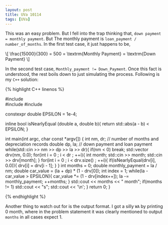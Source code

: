 ```yaml
---
layout: post
title: UVa 10114
tags: [UVa]
---
```


This was an easy problem. But I fell into the trap thinking that, ``down payment = monthly payment``. But The monthly payment is ``loan_payment / number_of_months``. In the first test case, it just happens to be,

\\[ \frac{15000}{300} = 500 = \textrm{Monthly Payment} = \textrm{Down Payment}  \\]

In the second test case, ``Monthly_payment != Down_Payment``. Once this fact is understood, the rest boils down to just simulating the process. Following is my ``C++`` solution:

{% highlight C++ linenos %}

#include <iostream>                                                       
#include <vector>
#include <cmath>

constexpr double EPSILON = 1e-4;

inline bool isNearlyEqual (double a, double b){
    return std::abs(a - b) < EPSILON;
}

int main(int argc, char const *argv[])
{
    int nm, dr; // number of months and depreciation records
    double dp, la; // down payment and loan payment
    while(std::cin >> nm >> dp >> la >> dr){
        if(nm < 0) break;
        std::vector <double> drv(nm, 0.0);
        for(int i = 0 ; i < dr ; ++i){
            int month; std::cin >> month;
            std::cin >> drv[month];
        }
        for(int i = 0 ; i < drv.size() ; ++i){
            if(isNearlyEqual(drv[i], 0.0)){
                drv[i] = drv[i - 1];
            }
        }
        int months = 0;
        double monthly_payment = la / nm;
        double car_value = (la + dp) * (1 - drv[0]);
        int index = 1;
        while(la - car_value > EPSILON){
            car_value *= (1 - drv[index++]);
            la -= monthly_payment;
            ++months;
        }
        std::cout << months << " month";
        if(months != 1) std::cout << "s";
        std::cout << '\n';
    }
    return 0;
}

{% endhighlight %}

Another thing to watch out for is the output format. I got a silly ``WA`` by printing $\text{0 month}$, where in the problem statement it was clearly mentioned to output ``months`` in all cases expect $1$.
